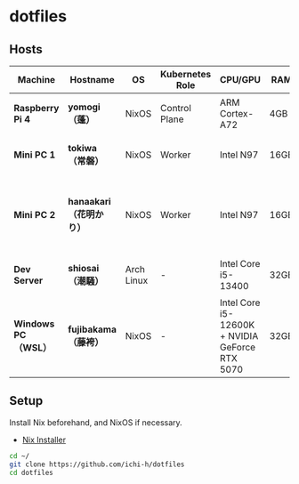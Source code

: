 # dotfiles

## Hosts

| Machine               | Hostname                      | OS         | Kubernetes Role | CPU/GPU                                        | RAM  | Storage                                  |
| --------------------- | ----------------------------- | ---------- | --------------- | ---------------------------------------------- | ---- | ---------------------------------------- |
| **Raspberry Pi 4**    | **yomogi<br>（蓬）**          | NixOS      | Control Plane   | ARM Cortex-A72                                 | 4GB  | 64GB（SD Card）                          |
| **Mini PC 1**         | **tokiwa<br>（常磐）**        | NixOS      | Worker          | Intel N97                                      | 16GB | 512GB（M.2 SSD）                         |
| **Mini PC 2**         | **hanaakari<br>（花明かり）** | NixOS      | Worker          | Intel N97                                      | 16GB | 512GB（M.2 SSD）<br>1 TB（External SSD） |
| **Dev Server**        | **shiosai<br>（潮騒）**       | Arch Linux | -               | Intel Core i5-13400                            | 32GB | 1 TB（M.2 SSD）                          |
| **Windows PC（WSL）** | **fujibakama<br>（藤袴）**    | NixOS      | -               | Intel Core i5-12600K + NVIDIA GeForce RTX 5070 | 32GB | 1 TB x 2（M.2 SSD）                      |

## Setup

Install Nix beforehand, and NixOS if necessary.

- [Nix Installer](https://github.com/DeterminateSystems/nix-installer)

```sh
cd ~/
git clone https://github.com/ichi-h/dotfiles
cd dotfiles
```
